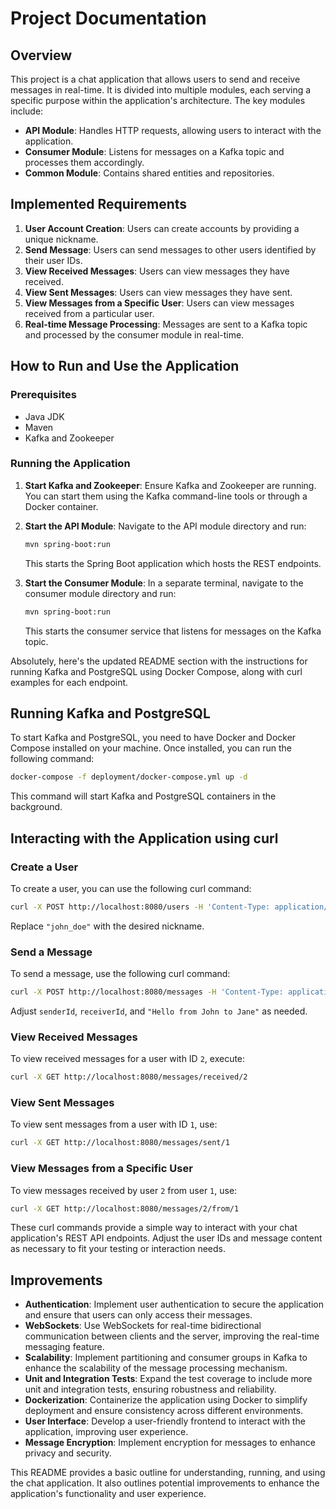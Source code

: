 # Project Documentation

## Overview

This project is a chat application that allows users to send and receive messages in real-time. It is divided into multiple modules, each serving a specific purpose within the application's architecture. The key modules include:

- **API Module**: Handles HTTP requests, allowing users to interact with the application.
- **Consumer Module**: Listens for messages on a Kafka topic and processes them accordingly.
- **Common Module**: Contains shared entities and repositories.

## Implemented Requirements

1. **User Account Creation**: Users can create accounts by providing a unique nickname.
2. **Send Message**: Users can send messages to other users identified by their user IDs.
3. **View Received Messages**: Users can view messages they have received.
4. **View Sent Messages**: Users can view messages they have sent.
5. **View Messages from a Specific User**: Users can view messages received from a particular user.
6. **Real-time Message Processing**: Messages are sent to a Kafka topic and processed by the consumer module in real-time.

## How to Run and Use the Application

### Prerequisites

- Java JDK
- Maven
- Kafka and Zookeeper

### Running the Application

1. **Start Kafka and Zookeeper**:
   Ensure Kafka and Zookeeper are running. You can start them using the Kafka command-line tools or through a Docker container.

2. **Start the API Module**:
   Navigate to the API module directory and run:
   ```sh
   mvn spring-boot:run
   ```
   This starts the Spring Boot application which hosts the REST endpoints.

3. **Start the Consumer Module**:
   In a separate terminal, navigate to the consumer module directory and run:
   ```sh
   mvn spring-boot:run
   ```
   This starts the consumer service that listens for messages on the Kafka topic.

Absolutely, here's the updated README section with the instructions for running Kafka and PostgreSQL using Docker Compose, along with curl examples for each endpoint.

## Running Kafka and PostgreSQL

To start Kafka and PostgreSQL, you need to have Docker and Docker Compose installed on your machine. Once installed, you can run the following command:

```sh
docker-compose -f deployment/docker-compose.yml up -d
```

This command will start Kafka and PostgreSQL containers in the background.

## Interacting with the Application using curl

### Create a User

To create a user, you can use the following curl command:

```sh
curl -X POST http://localhost:8080/users -H 'Content-Type: application/json' -d '{"nickname": "john_doe"}'
```

Replace `"john_doe"` with the desired nickname.

### Send a Message

To send a message, use the following curl command:

```sh
curl -X POST http://localhost:8080/messages -H 'Content-Type: application/json' -d '{"senderId": 1, "receiverId": 2, "content": "Hello from John to Jane"}'
```

Adjust `senderId`, `receiverId`, and `"Hello from John to Jane"` as needed.

### View Received Messages

To view received messages for a user with ID `2`, execute:

```sh
curl -X GET http://localhost:8080/messages/received/2
```

### View Sent Messages

To view sent messages from a user with ID `1`, use:

```sh
curl -X GET http://localhost:8080/messages/sent/1
```

### View Messages from a Specific User

To view messages received by user `2` from user `1`, use:

```sh
curl -X GET http://localhost:8080/messages/2/from/1
```

These curl commands provide a simple way to interact with your chat application's REST API endpoints. Adjust the user IDs and message content as necessary to fit your testing or interaction needs.

## Improvements

- **Authentication**: Implement user authentication to secure the application and ensure that users can only access their messages.
- **WebSockets**: Use WebSockets for real-time bidirectional communication between clients and the server, improving the real-time messaging feature.
- **Scalability**: Implement partitioning and consumer groups in Kafka to enhance the scalability of the message processing mechanism.
- **Unit and Integration Tests**: Expand the test coverage to include more unit and integration tests, ensuring robustness and reliability.
- **Dockerization**: Containerize the application using Docker to simplify deployment and ensure consistency across different environments.
- **User Interface**: Develop a user-friendly frontend to interact with the application, improving user experience.
- **Message Encryption**: Implement encryption for messages to enhance privacy and security.

This README provides a basic outline for understanding, running, and using the chat application. It also outlines potential improvements to enhance the application's functionality and user experience.